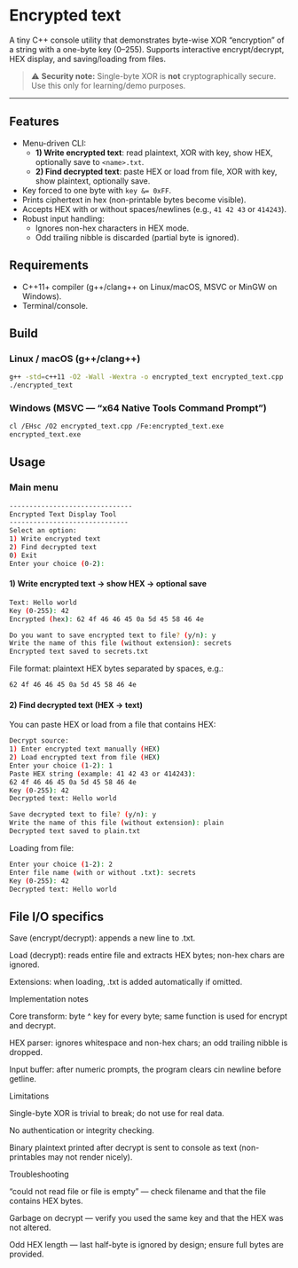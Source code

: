 # Encrypted text

A tiny C++ console utility that demonstrates byte-wise XOR “encryption” of a string with a one-byte key (0–255). Supports interactive encrypt/decrypt, HEX display, and saving/loading from files.

> ⚠️ **Security note:** Single-byte XOR is **not** cryptographically secure. Use this only for learning/demo purposes.

---

## Features
- Menu-driven CLI:
  - **1) Write encrypted text**: read plaintext, XOR with key, show HEX, optionally save to `<name>.txt`.
  - **2) Find decrypted text**: paste HEX or load from file, XOR with key, show plaintext, optionally save.
- Key forced to one byte with `key &= 0xFF`.
- Prints ciphertext in hex (non-printable bytes become visible).
- Accepts HEX with or without spaces/newlines (e.g., `41 42 43` or `414243`).
- Robust input handling:
  - Ignores non-hex characters in HEX mode.
  - Odd trailing nibble is discarded (partial byte is ignored).

## Requirements
- C++11+ compiler (g++/clang++ on Linux/macOS, MSVC or MinGW on Windows).
- Terminal/console.

## Build

### Linux / macOS (g++/clang++)
```bash
g++ -std=c++11 -O2 -Wall -Wextra -o encrypted_text encrypted_text.cpp
./encrypted_text
```
### Windows (MSVC — “x64 Native Tools Command Prompt”)
```bash
cl /EHsc /O2 encrypted_text.cpp /Fe:encrypted_text.exe
encrypted_text.exe
```

## Usage

### Main menu
```bash
-------------------------------
Encrypted Text Display Tool
------------------------------
Select an option:
1) Write encrypted text
2) Find decrypted text
0) Exit
Enter your choice (0-2):
```

#### 1) Write encrypted text → show HEX → optional save
```bash
Text: Hello world
Key (0-255): 42
Encrypted (hex): 62 4f 46 46 45 0a 5d 45 58 46 4e

Do you want to save encrypted text to file? (y/n): y
Write the name of this file (without extension): secrets
Encrypted text saved to secrets.txt
```
File format: plaintext HEX bytes separated by spaces, e.g.:
```bash
62 4f 46 46 45 0a 5d 45 58 46 4e
```
#### 2) Find decrypted text (HEX → text)

You can paste HEX or load from a file that contains HEX:
```bash
Decrypt source:
1) Enter encrypted text manually (HEX)
2) Load encrypted text from file (HEX)
Enter your choice (1-2): 1
Paste HEX string (example: 41 42 43 or 414243):
62 4f 46 46 45 0a 5d 45 58 46 4e
Key (0-255): 42
Decrypted text: Hello world

Save decrypted text to file? (y/n): y
Write the name of this file (without extension): plain
Decrypted text saved to plain.txt
```
Loading from file:
```bash
Enter your choice (1-2): 2
Enter file name (with or without .txt): secrets
Key (0-255): 42
Decrypted text: Hello world
```

## File I/O specifics

Save (encrypt/decrypt): appends a new line to <name>.txt.

Load (decrypt): reads entire file and extracts HEX bytes; non-hex chars are ignored.

Extensions: when loading, .txt is added automatically if omitted.

Implementation notes

Core transform: byte ^ key for every byte; same function is used for encrypt and decrypt.

HEX parser: ignores whitespace and non-hex chars; an odd trailing nibble is dropped.

Input buffer: after numeric prompts, the program clears cin newline before getline.

Limitations

Single-byte XOR is trivial to break; do not use for real data.

No authentication or integrity checking.

Binary plaintext printed after decrypt is sent to console as text (non-printables may not render nicely).

Troubleshooting

“could not read file or file is empty” — check filename and that the file contains HEX bytes.

Garbage on decrypt — verify you used the same key and that the HEX was not altered.

Odd HEX length — last half-byte is ignored by design; ensure full bytes are provided.
